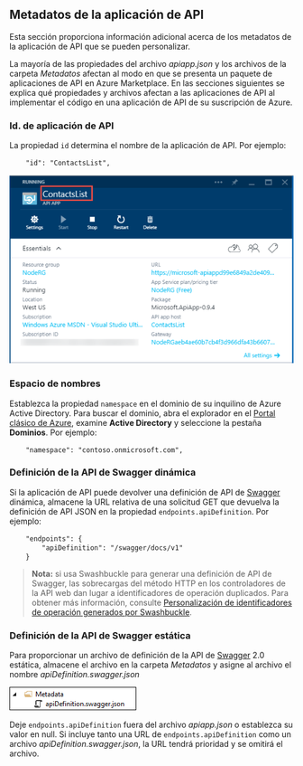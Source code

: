 ## Metadatos de la aplicación de API

Esta sección proporciona información adicional acerca de los metadatos de la aplicación de API que se pueden personalizar.

La mayoría de las propiedades del archivo *apiapp.json* y los archivos de la carpeta *Metadatos* afectan al modo en que se presenta un paquete de aplicaciones de API en Azure Marketplace. En las secciones siguientes se explica qué propiedades y archivos afectan a las aplicaciones de API al implementar el código en una aplicación de API de su suscripción de Azure.

### Id. de aplicación de API 

La propiedad `id` determina el nombre de la aplicación de API. Por ejemplo:

		"id": "ContactsList",

![](./media/app-service-api-direct-deploy-metadata/apiappname.png)

### Espacio de nombres

Establezca la propiedad `namespace` en el dominio de su inquilino de Azure Active Directory. Para buscar el dominio, abra el explorador en el [Portal clásico de Azure](https://manage.windowsazure.com/), examine **Active Directory** y seleccione la pestaña **Dominios**. Por ejemplo:

		"namespace": "contoso.onmicrosoft.com",

### Definición de la API de Swagger dinámica

Si la aplicación de API puede devolver una definición de API de [Swagger](http://swagger.io/) dinámica, almacene la URL relativa de una solicitud GET que devuelva la definición de API JSON en la propiedad `endpoints.apiDefinition`. Por ejemplo:

		"endpoints": {
		    "apiDefinition": "/swagger/docs/v1"
		}

> **Nota:** si usa Swashbuckle para generar una definición de API de Swagger, las sobrecargas del método HTTP en los controladores de la API web dan lugar a identificadores de operación duplicados. Para obtener más información, consulte [Personalización de identificadores de operación generados por Swashbuckle](../article/app-service-api/app-service-api-dotnet-swashbuckle-customize.md).
  
### Definición de la API de Swagger estática

Para proporcionar un archivo de definición de la API de [Swagger](http://swagger.io/) 2.0 estática, almacene el archivo en la carpeta *Metadatos* y asigne al archivo el nombre *apiDefinition.swagger.json*

![](./media/app-service-api-direct-deploy-metadata/apidefinmetadata.png)

Deje `endpoints.apiDefinition` fuera del archivo *apiapp.json* o establezca su valor en null. Si incluye tanto una URL de `endpoints.apiDefinition` como un archivo *apiDefinition.swagger.json*, la URL tendrá prioridad y se omitirá el archivo.

<!---HONumber=62-->